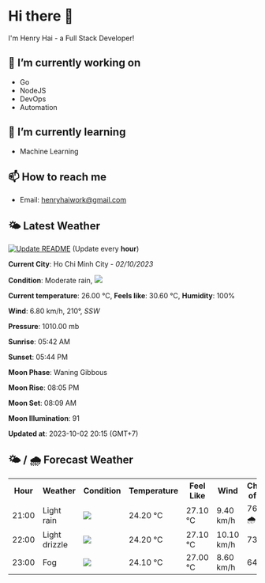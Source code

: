 # Hi there 👋

I'm Henry Hai - a Full Stack Developer!

## 🔭 I’m currently working on

- Go
- NodeJS
- DevOps
- Automation

## 🌱 I’m currently learning

- Machine Learning

## 📫 How to reach me

- Email: <henryhaiwork@gmail.com>

## 🌤️ Latest Weather
[![Update README](https://github.com/henry0hai/henry0hai/actions/workflows/udpateReadme.yml/badge.svg)](https://github.com/henry0hai/henry0hai/actions/workflows/udpateReadme.yml)
(Update every **hour**)
<!-- CURRENT_WEATHER:START -->
**Current City**: Ho Chi Minh City - *02/10/2023*

**Condition**: Moderate rain, <img src="https://cdn.weatherapi.com/weather/64x64/night/302.png"/>

**Current temperature**: 26.00 °C, **Feels like**: 30.60 °C, **Humidity**: 100%

**Wind**: 6.80 km/h, 210°, *SSW*

**Pressure**: 1010.00 mb

**Sunrise**: 05:42 AM

**Sunset**: 05:44 PM

**Moon Phase**: Waning Gibbous

**Moon Rise**: 08:05 PM

**Moon Set**: 08:09 AM

**Moon Illumination**: 91

**Updated at**: 2023-10-02 20:15 (GMT+7)<!-- CURRENT_WEATHER:END -->

## 🌤️ / 🌧️ Forecast Weather
<!-- FORECAST_WEATHER:START -->
<table>
		<tr>
			<th>Hour</th>
			<th>Weather</th>
			<th>Condition</th>
			<th>Temperature</th>
			<th>Feel Like</th>
			<th>Wind</th>
			<th>Chance of Rain</th>
		</tr>
				<tr>
					<td>21:00</td>
					<td>Light rain</td>
					<td><img src='https://cdn.weatherapi.com/weather/64x64/night/296.png'/></td>
					<td>24.20 °C</td>
					<td>27.10 °C</td>
					<td>9.40 km/h</td>
					<td>76 % 🌧️</td>
				</tr>
				<tr>
					<td>22:00</td>
					<td>Light drizzle</td>
					<td><img src='https://cdn.weatherapi.com/weather/64x64/night/266.png'/></td>
					<td>24.20 °C</td>
					<td>27.10 °C</td>
					<td>10.10 km/h</td>
					<td>73 %</td>
				</tr>
				<tr>
					<td>23:00</td>
					<td>Fog</td>
					<td><img src='https://cdn.weatherapi.com/weather/64x64/night/248.png'/></td>
					<td>24.10 °C</td>
					<td>27.00 °C</td>
					<td>8.60 km/h</td>
					<td>64 %</td>
				</tr>
</table>
<!-- FORECAST_WEATHER:END -->
